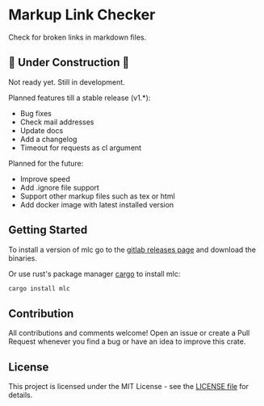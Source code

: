 # Markup Link Checker

Check for broken links in markdown files.

## 🚧 Under Construction 🚧

Not ready yet. Still in development.

Planned features till a stable release (v1.*):

- Bug fixes
- Check mail addresses
- Update docs
- Add a changelog
- Timeout for requests as cl argument

Planned for the future:

- Improve speed
- Add .ignore file support
- Support other markup files such as tex or html
- Add docker image with latest installed version

## Getting Started

To install a version of mlc go to the [gitlab releases page](https://gitlab.com/becheran/mlc/-/releases) and download the binaries.

Or use rust's package manager [cargo](https://doc.rust-lang.org/cargo/) to install mlc:

``` bash
cargo install mlc
```

## Contribution

All contributions and comments welcome! Open an issue or create a Pull Request whenever you find a bug or have an idea to improve this crate.

## License

This project is licensed under the MIT License - see the [LICENSE file](./LICENSE) for details.
